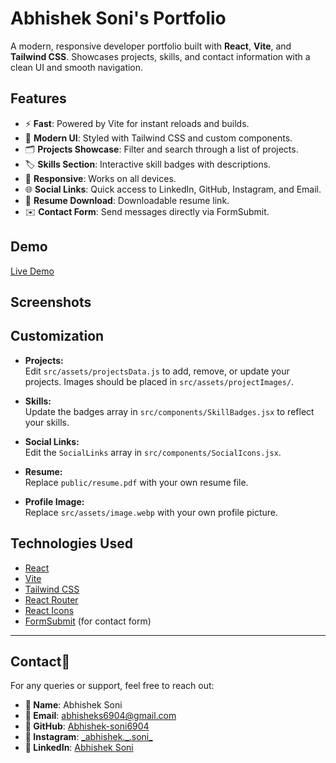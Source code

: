 # Abhishek Soni's Portfolio

A modern, responsive developer portfolio built with **React**, **Vite**, and **Tailwind CSS**. Showcases projects, skills, and contact information with a clean UI and smooth navigation.

## Features

- ⚡ **Fast**: Powered by Vite for instant reloads and builds.
- 🎨 **Modern UI**: Styled with Tailwind CSS and custom components.
- 🗂️ **Projects Showcase**: Filter and search through a list of projects.
- 🏷️ **Skills Section**: Interactive skill badges with descriptions.
- 📱 **Responsive**: Works on all devices.
- 🌐 **Social Links**: Quick access to LinkedIn, GitHub, Instagram, and Email.
- 📄 **Resume Download**: Downloadable resume link.
- ✉️ **Contact Form**: Send messages directly via FormSubmit.

## Demo

[Live Demo](#) <!-- Add your deployed link here -->

## Screenshots

<!-- You can add screenshots here if desired -->

## Customization

- **Projects:**  
  Edit `src/assets/projectsData.js` to add, remove, or update your projects. Images should be placed in `src/assets/projectImages/`.

- **Skills:**  
  Update the badges array in `src/components/SkillBadges.jsx` to reflect your skills.

- **Social Links:**  
  Edit the `SocialLinks` array in `src/components/SocialIcons.jsx`.

- **Resume:**  
  Replace `public/resume.pdf` with your own resume file.

- **Profile Image:**  
  Replace `src/assets/image.webp` with your own profile picture.

## Technologies Used

- [React](https://react.dev/)
- [Vite](https://vitejs.dev/)
- [Tailwind CSS](https://tailwindcss.com/)
- [React Router](https://reactrouter.com/)
- [React Icons](https://react-icons.github.io/react-icons/)
- [FormSubmit](https://formsubmit.co/) (for contact form)

---
## Contact📩
For any queries or support, feel free to reach out:
- **👤 Name**: Abhishek Soni
- **📧 Email**: abhisheks6904@gmail.com
- **🔗 GitHub**: [Abhishek-soni6904](https://github.com/Abhishek-soni6904)
- **📸 Instagram**: [\_abhishek.\_\.soni\_](https://www.instagram.com/_abhishek._.soni_/)
- **💼 LinkedIn**: [Abhishek Soni](https://www.linkedin.com/in/abhishek-soni-662028331/)